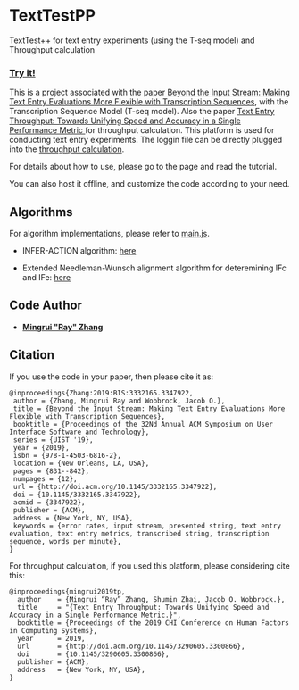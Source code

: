 # TextTestPP
TextTest++ for text entry experiments (using the T-seq model) and Throughput calculation 

### [Try it!](https://drustz.com/TextTestPP/)

This is a project associated with the paper [Beyond the Input Stream: Making Text Entry Evaluations More Flexible with Transcription Sequences](https://faculty.washington.edu/wobbrock/pubs/uist-19.01.pdf), with the Transcription Sequence Model (T-seq model). Also the paper [Text Entry Throughput: Towards Unifying Speed and Accuracy in a Single Performance Metric
](http://faculty.washington.edu/wobbrock/pubs/chi-19.03.pdf) for throughput calculation. This platform is used for conducting text entry experiments. The loggin file can
be directly plugged into the [throughput calculation](https://github.com/DrustZ/Throughput).

For details about how to use, please go to the page and read the tutorial. 

You can also host it offline, and customize the code according to your need.

## Algorithms
For algorithm implementations, please refer to [main.js](https://github.com/DrustZ/TextTestPP/blob/master/main.js). 

- INFER-ACTION algorithm: [here](https://github.com/DrustZ/TextTestPP/blob/b0b470e6eef66e8f37a6c8ea020f9efd628568f2/main.js#L271)

- Extended Needleman-Wunsch alignment algorithm for deteremining IFc and IFe: [here](https://github.com/DrustZ/TextTestPP/blob/b0b470e6eef66e8f37a6c8ea020f9efd628568f2/main.js#L462)

## Code Author

* [**Mingrui "Ray" Zhang**](http://drustz.com)

## Citation
If you use the code in your paper, then please cite it as:

```
@inproceedings{Zhang:2019:BIS:3332165.3347922,
 author = {Zhang, Mingrui Ray and Wobbrock, Jacob O.},
 title = {Beyond the Input Stream: Making Text Entry Evaluations More Flexible with Transcription Sequences},
 booktitle = {Proceedings of the 32Nd Annual ACM Symposium on User Interface Software and Technology},
 series = {UIST '19},
 year = {2019},
 isbn = {978-1-4503-6816-2},
 location = {New Orleans, LA, USA},
 pages = {831--842},
 numpages = {12},
 url = {http://doi.acm.org/10.1145/3332165.3347922},
 doi = {10.1145/3332165.3347922},
 acmid = {3347922},
 publisher = {ACM},
 address = {New York, NY, USA},
 keywords = {error rates, input stream, presented string, text entry evaluation, text entry metrics, transcribed string, transcription sequence, words per minute},
} 
```

For throughput calculation, if you used this platform, please considering cite this:
```
@inproceedings{mingrui2019tp,
  author    = {Mingrui “Ray” Zhang, Shumin Zhai, Jacob O. Wobbrock.},
  title     = "{Text Entry Throughput: Towards Unifying Speed and Accuracy in a Single Performance Metric.}",
  booktitle = {Proceedings of the 2019 CHI Conference on Human Factors in Computing Systems},
  year      = 2019,
  url 		= {http://doi.acm.org/10.1145/3290605.3300866},
  doi 		= {10.1145/3290605.3300866},
  publisher = {ACM},
  address 	= {New York, NY, USA},
}
```
